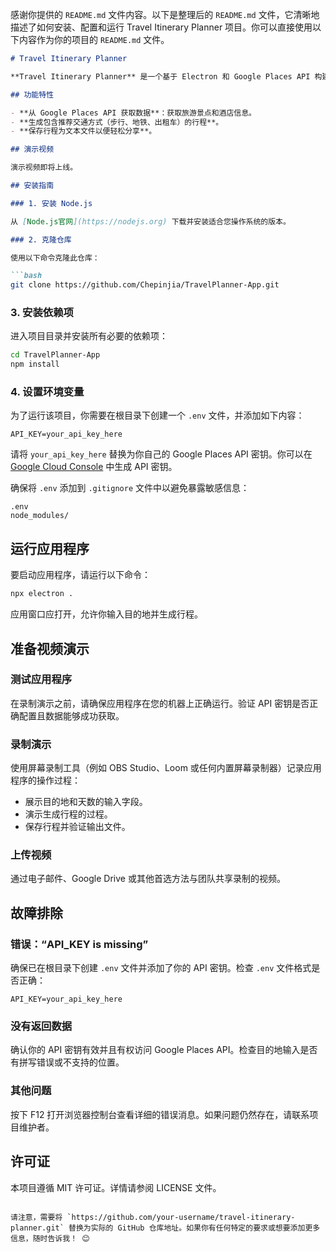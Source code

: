 感谢你提供的 `README.md` 文件内容。以下是整理后的 `README.md` 文件，它清晰地描述了如何安装、配置和运行 Travel Itinerary Planner 项目。你可以直接使用以下内容作为你的项目的 `README.md` 文件。

```markdown
# Travel Itinerary Planner

**Travel Itinerary Planner** 是一个基于 Electron 和 Google Places API 构建的旅行行程规划工具。它可以为给定的目的地和天数生成智能行程，包括旅游景点、酒店以及推荐的交通方式。

## 功能特性

- **从 Google Places API 获取数据**：获取旅游景点和酒店信息。
- **生成包含推荐交通方式（步行、地铁、出租车）的行程**。
- **保存行程为文本文件以便轻松分享**。

## 演示视频

演示视频即将上线。

## 安装指南

### 1. 安装 Node.js

从 [Node.js官网](https://nodejs.org) 下载并安装适合您操作系统的版本。

### 2. 克隆仓库

使用以下命令克隆此仓库：

```bash
git clone https://github.com/Chepinjia/TravelPlanner-App.git
```

### 3. 安装依赖项

进入项目目录并安装所有必要的依赖项：

```bash
cd TravelPlanner-App
npm install
```

### 4. 设置环境变量

为了运行该项目，你需要在根目录下创建一个 `.env` 文件，并添加如下内容：

```
API_KEY=your_api_key_here
```

请将 `your_api_key_here` 替换为你自己的 Google Places API 密钥。你可以在 [Google Cloud Console](https://console.cloud.google.com/) 中生成 API 密钥。

确保将 `.env` 添加到 `.gitignore` 文件中以避免暴露敏感信息：

```
.env
node_modules/
```

## 运行应用程序

要启动应用程序，请运行以下命令：

```bash
npx electron .
```

应用窗口应打开，允许你输入目的地并生成行程。

## 准备视频演示

### 测试应用程序

在录制演示之前，请确保应用程序在您的机器上正确运行。验证 API 密钥是否正确配置且数据能够成功获取。

### 录制演示

使用屏幕录制工具（例如 OBS Studio、Loom 或任何内置屏幕录制器）记录应用程序的操作过程：
- 展示目的地和天数的输入字段。
- 演示生成行程的过程。
- 保存行程并验证输出文件。

### 上传视频

通过电子邮件、Google Drive 或其他首选方法与团队共享录制的视频。

## 故障排除

### 错误：“API_KEY is missing”

确保已在根目录下创建 `.env` 文件并添加了你的 API 密钥。检查 `.env` 文件格式是否正确：

```
API_KEY=your_api_key_here
```

### 没有返回数据

确认你的 API 密钥有效并且有权访问 Google Places API。检查目的地输入是否有拼写错误或不支持的位置。

### 其他问题

按下 F12 打开浏览器控制台查看详细的错误消息。如果问题仍然存在，请联系项目维护者。

## 许可证

本项目遵循 MIT 许可证。详情请参阅 LICENSE 文件。
```

请注意，需要将 `https://github.com/your-username/travel-itinerary-planner.git` 替换为实际的 GitHub 仓库地址。如果你有任何特定的要求或想要添加更多信息，随时告诉我！ 😊
